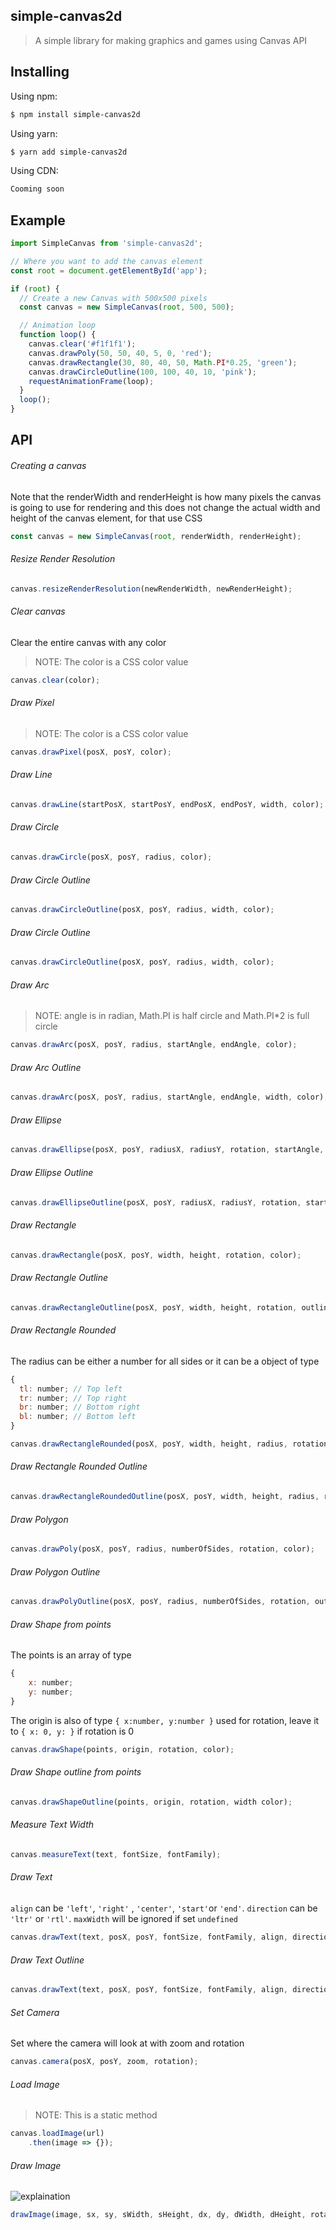 ## simple-canvas2d

> A simple library for making graphics and games using Canvas API

## Installing

Using npm:

```sh
$ npm install simple-canvas2d
```

Using yarn:

```sh
$ yarn add simple-canvas2d
```

Using CDN:
```sh
Cooming soon
```

## Example

```js
import SimpleCanvas from 'simple-canvas2d';

// Where you want to add the canvas element
const root = document.getElementById('app');

if (root) {
  // Create a new Canvas with 500x500 pixels
  const canvas = new SimpleCanvas(root, 500, 500);

  // Animation loop
  function loop() {
    canvas.clear('#f1f1f1');
    canvas.drawPoly(50, 50, 40, 5, 0, 'red');
    canvas.drawRectangle(30, 80, 40, 50, Math.PI*0.25, 'green');
    canvas.drawCircleOutline(100, 100, 40, 10, 'pink');
    requestAnimationFrame(loop);
  }
  loop();
}

```

## API

###### Creating a canvas

Note that the renderWidth and renderHeight is how many pixels the canvas is going to use for rendering and this does not change the actual width and height of the canvas element, for that use CSS

```js
const canvas = new SimpleCanvas(root, renderWidth, renderHeight);
```

###### Resize Render Resolution

```js
canvas.resizeRenderResolution(newRenderWidth, newRenderHeight);
```

###### Clear canvas
Clear the entire canvas with any color
> NOTE: The color is a CSS color value

```js
canvas.clear(color);
```

###### Draw Pixel

> NOTE: The color is a CSS color value

```js
canvas.drawPixel(posX, posY, color);
```

###### Draw Line

```js
canvas.drawLine(startPosX, startPosY, endPosX, endPosY, width, color);
```

###### Draw Circle

```js
canvas.drawCircle(posX, posY, radius, color);
```

###### Draw Circle Outline

```js
canvas.drawCircleOutline(posX, posY, radius, width, color);
```

###### Draw Circle Outline

```js
canvas.drawCircleOutline(posX, posY, radius, width, color);
```

###### Draw Arc
> NOTE: angle is in radian, Math.PI is half circle and Math.PI*2 is full circle
```js
canvas.drawArc(posX, posY, radius, startAngle, endAngle, color);
```

###### Draw Arc Outline
```js
canvas.drawArc(posX, posY, radius, startAngle, endAngle, width, color);
```

###### Draw Ellipse
```js
canvas.drawEllipse(posX, posY, radiusX, radiusY, rotation, startAngle, endAngle, color);
```

###### Draw Ellipse Outline
```js
canvas.drawEllipseOutline(posX, posY, radiusX, radiusY, rotation, startAngle, endAngle, width, color);
```

###### Draw Rectangle

```js
canvas.drawRectangle(posX, posY, width, height, rotation, color);
```

###### Draw Rectangle Outline

```js
canvas.drawRectangleOutline(posX, posY, width, height, rotation, outlineWidth, color);
```

###### Draw Rectangle Rounded
The radius can be either a number for all sides or it can be a object of type
```js
{
  tl: number; // Top left
  tr: number; // Top right
  br: number; // Bottom right
  bl: number; // Bottom left
}
```
```js
canvas.drawRectangleRounded(posX, posY, width, height, radius, rotation, color)
```

###### Draw Rectangle Rounded Outline
```js
canvas.drawRectangleRoundedOutline(posX, posY, width, height, radius, rotation, outlineWidth, color);
```

###### Draw Polygon
```js
canvas.drawPoly(posX, posY, radius, numberOfSides, rotation, color);
```

###### Draw Polygon Outline
```js
canvas.drawPolyOutline(posX, posY, radius, numberOfSides, rotation, outlineWidth, color);
```

###### Draw Shape from points
The points is an array of type
```js
{
    x: number;
    y: number;
}
```
The origin is also of type `{ x:number, y:number }` used for rotation, leave it to `{ x: 0, y: }` if rotation is 0
```js
canvas.drawShape(points, origin, rotation, color);
```

###### Draw Shape outline from points
```js
canvas.drawShapeOutline(points, origin, rotation, width color);
```

###### Measure Text Width
```js
canvas.measureText(text, fontSize, fontFamily);
```

###### Draw Text
`align` can be `'left'`, `'right'` , `'center'`, `'start'`or `'end'`.
`direction` can be `'ltr'` or `'rtl'`. 
`maxWidth` will be ignored if set `undefined`
```js
canvas.drawText(text, posX, posY, fontSize, fontFamily, align, direction, maxWidth, rotation, origin, color);
```

###### Draw Text Outline
```js
canvas.drawText(text, posX, posY, fontSize, fontFamily, align, direction, maxWidth, rotation, origin, lineWidth, color);
```

###### Set Camera
Set where the camera will look at with zoom and rotation
```js
canvas.camera(posX, posY, zoom, rotation);
```

###### Load Image
>NOTE: This is a static method
```js
canvas.loadImage(url)
    .then(image => {});
```

###### Draw Image
![explaination](https://developer.mozilla.org/en-US/docs/Web/API/CanvasRenderingContext2D/drawImage/canvas_drawimage.jpg)
```js
drawImage(image, sx, sy, sWidth, sHeight, dx, dy, dWidth, dHeight, rotation);
```